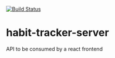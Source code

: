 [![Build Status](https://travis-ci.org/PeerProg/habit-tracker-server.svg?branch=develop)](https://travis-ci.org/PeerProg/habit-tracker-server)

# habit-tracker-server
API to be consumed by a react frontend
